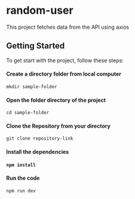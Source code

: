 # random-user

<p>This project fetches data from the API using axios</p>

<h2>Getting Started</h2>
<p>To get start with the project, follow these steps:<p>
  
<h4>Create a directory folder from local computer</h4>
<code>mkdir sample-folder</code>

<h4>Open the folder directory of the project</h4>
  <code>cd sample-folder</code>
  
<h4>Clone the Repository from your directory</h4>
<code>git clone repository-link</code>
  
<h4>Install the dependencies<h4>
  <code>npm install</code>
  
  <h4>Run the code</h4>
  <code>npm run dev</code>
  


